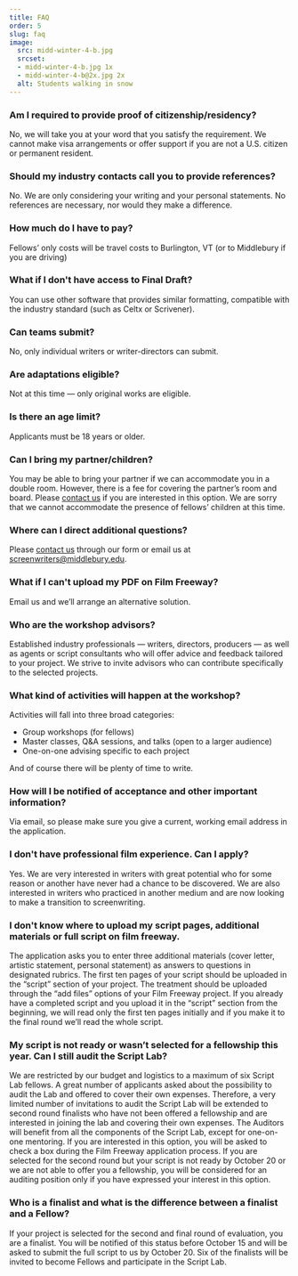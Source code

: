 ```yaml
---
title: FAQ
order: 5
slug: faq
image:
  src: midd-winter-4-b.jpg
  srcset:
  - midd-winter-4-b.jpg 1x
  - midd-winter-4-b@2x.jpg 2x
  alt: Students walking in snow
---
```



### Am I required to provide proof of citizenship/residency?

No, we will take you at your word  that you satisfy the requirement. We cannot make visa arrangements or offer support if you are not a U.S. citizen or permanent resident.

### Should my industry contacts call you to provide references?

No. We are only considering your writing and your personal statements. No references are necessary, nor would they make a difference.

### How much do I have to pay?
Fellows’ only costs will be travel costs to Burlington, VT (or to Middlebury if you are driving)

### What if I don't have access to Final Draft?

You can use other software that provides similar formatting, compatible with the industry standard (such as Celtx or Scrivener).

### Can teams submit?

No, only individual writers or writer-directors can submit.

### Are adaptations eligible?

Not at this time &mdash; only original works are eligible.

### Is there an age limit?

Applicants must be 18 years or older.

### Can I bring my partner/children?

You may be able to bring your partner if we can accommodate you in a double room. However, there is a fee for covering the partner’s room and board. Please [contact us](https://forms.middlebury.edu/offices/news/middlebury-script-lab) if you are interested in this option. We are sorry that we cannot accommodate the presence of fellows’ children at this time.
   

### Where can I direct additional questions?

Please [contact us](https://forms.middlebury.edu/offices/news/middlebury-script-lab) through our form or email us at [screenwriters@middlebury.edu](mailto:screenwriters@middlebury.edu).

### What if I can't upload my PDF on Film Freeway?

Email us and we’ll arrange an alternative solution.

### Who are the workshop advisors?

Established industry professionals &mdash; writers, directors, producers &mdash; as well as agents or script consultants who will offer advice and feedback tailored to your project. We strive to invite advisors who can contribute specifically to the selected projects.

### What kind of activities will happen at the workshop?

Activities will fall into three broad categories:

- Group workshops (for fellows)
- Master classes, Q&A sessions, and talks (open to a larger audience)
- One-on-one advising specific to each project

And of course there will be plenty of time to write.

### How will I be notified of acceptance and other important information?

Via email, so please make sure you give a current, working email address in the application.

### I don't have professional film experience. Can I apply? 

Yes. We are very interested in writers with great potential who for some reason or another have never had a chance to be discovered. We are also interested in writers who practiced in another medium and are now looking to make a transition to screenwriting.


### I don't know where to upload my script pages, additional materials or full script on film freeway.

The application asks you to enter three additional materials (cover letter, artistic statement, personal statement) as answers to questions in designated rubrics. The first ten pages of your script should be uploaded in the “script” section of your project. The treatment should be uploaded through the “add files” options of your Film Freeway project. If you already have a completed script and you upload it in the “script” section from the beginning, we will read only the first ten pages initially and if you make it to the final round we’ll read the whole script.


### My script is not ready or wasn’t selected for a fellowship this year. Can I still audit the Script Lab?

We are restricted by our budget and logistics to a maximum of six Script Lab fellows.  A great number of applicants asked about the possibility to audit the Lab and offered to cover their own expenses. Therefore, a very limited number of invitations to audit the Script Lab will be extended to second round finalists who have not been offered a fellowship and are interested in joining the lab and covering their own expenses. The Auditors will benefit from all the components of the Script Lab, except for one-on-one mentoring. If you are interested in this option, you will be asked to check a box during the Film Freeway application process. If you are selected for the second round but your script is not ready by October 20 or we are not able to offer you a fellowship, you will be considered for an auditing position only if you have expressed your interest in this option. 


### Who is a finalist and what is the difference between a finalist and a Fellow?

If your project is selected for the second and final round of evaluation, you are a finalist. You will be notified of this status before October 15 and will be asked to submit the full script to us by October 20. Six of the finalists will be invited to become Fellows and participate in the Script Lab.
